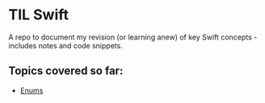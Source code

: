 #  TIL Swift

A repo to document my revision (or learning anew) of key Swift concepts - includes notes and code snippets.

## Topics covered so far:
* [Enums](https://github.com/coder-hello2019/TILSwift/blob/main/enums.playground/Contents.swift)

